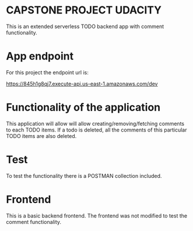 # CAPSTONE PROJECT UDACITY

This is an extended serverless TODO backend app with comment functionality.

# App endpoint

For this project the endpoint url is:

https://845h1g8qj7.execute-api.us-east-1.amazonaws.com/dev


# Functionality of the application

This application will allow will allow creating/removing/fetching comments to each TODO items. If a todo is deleted, all the comments of this particular TODO items are also deleted.

# Test

To test the functionality there is a POSTMAN collection included.


# Frontend

This is a basic backend frontend. The frontend was not modified to test the comment functionality.

